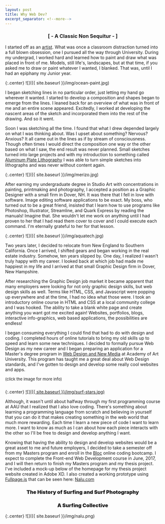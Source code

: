 ```yaml
---
layout: post
title: Why Web Dev?
excerpt_separator: <!--more-->
---
```


<h3 style="text-align: center;">[ - A Classic Non Sequitur - ]</h3>

I started off as an [artist](http://stevedillon.net/art/). What was once a classroom distraction turned into a full blown obsession, one I pursued all the way through University. During my undergrad, I worked hard and learned how to paint and draw what was placed in front of me. Models, still life's, landscapes, but at that time, if you asked me to draw or paint whatever I wanted, I blanked. That was, until I had an epiphany my Junior year.
<!--more-->

{:.center}
![]({{ site.baseurl }}/img/ocean-paint.jpg)

I began sketching lines in no particular order, just letting my hand go wherever it wanted. I started to develop a composition and shapes began to emerge from the lines. I leaned back for an overview of what was in front of me and an entire scene appeared. Excitedly, I worked at developing the nascent areas of the sketch and incorporated them into the rest of the drawing. And so it went.

Soon I was sketching all the time. I found that what I drew depended largely on what I was thinking about. Was I upset about something? Nervous? Anxious? It all came out in the lines as if by stream of consciousness. Though often times I would direct the composition one way or the other based on what I saw, the end result was never planned. Small sketches turned into large projects and with my introduction to something called [Aluminum Plate Lithography](http://www.takachpress.com/access/litho.htm) I was able to turn simple sketches into lithographs and was never without content again.

{:.center}
![]({{ site.baseurl }}/img/merizo.jpg)

After earning my undergraduate degree in Studio Art with concentrations in painting, printmaking and photography, I accepted a position as a Graphic Designer with a small firm in Dover, NH. It was there that I fell in love with software. Image editing software applications to be exact. My boss, who turned out to be a great friend, insisted that I learn how to use programs like Photoshop, Illustrator, Streamline, and Quark Express by reading the manuals! Imagine that. She wouldn't let me work on anything until I had proven to her that I had read them cover to cover and I could execute each command. I'm eternally grateful to her for that lesson.

{:.center}
![]({{ site.baseurl }}/img/aquatech.jpg)

Two years later, I decided to relocate from New England to Southern California. Once I arrived, I shifted gears and began working in the real estate industry. Somehow, ten years slipped by. One day, I realized I wasn't truly happy with my career. I looked back at which job had made me happiest in my life and I arrived at that small Graphic Design firm in Dover, New Hampshire. 

After researching the Graphic Design job market it became apparent that many employers were looking for not only graphic design skills, but web design skills as well. Terms like HTML, CSS, and Javascript were popping up everywhere and at the time, I had no idea what those were. I took an introductory online course in HTML and CSS at a local community college and I was hooked. The ability to take a blank white page and create anything you want got me excited again! Websites, portfolios, blogs, interactive info-graphics, web based applications, the possibilities are endless!

I began consuming everything I could find that had to do with design and coding. I completed hours of online tutorials to bring my old skills up to speed and learn some new techniques. I decided to formally pursue Web Design as my new career and I began preparing an application for a Master's degree program in [Web Design and New Media](http://www.academyart.edu/academics/web-design) at Academy of Art University. This program has taught me a great deal about Web Design standards, and I've gotten to design and develop some really cool websites and apps. 

<p style="font-size: 13px; margin-bottom: 25px;">(click the image for more info)</p>

{:.center}
[![]({{ site.baseurl }}/img/surf-stars.jpg)](http://stevedillon.net/portfolio/surf-stars-responsive-mobile-website-coursework/)

Although, it wasn't until about halfway through my first programming course at AAU that I realized that I also love coding. There's something about learning a programming language from scratch and believing in yourself that you can do it that makes creating something in the web world that much more rewarding. Each time I learn a new piece of code I want to learn more. I want to know as much as I can about how each piece interacts with the other so I'll be free to design and develop anything I want.

Knowing that having the ability to design and develop websites would be a great asset to me and future employers, I decided to take a semester off from my Masters program and enroll in the [Bloc](https://www.bloc.io/) online coding bootcamp. I expect to complete the Front-end Web Development course in June, 2017, and I will then return to finish my Masters program and my thesis project. I've included a mock-up below of the homepage for my thesis project website created in Adobe XD. I also created a working prototype using [Fullpage.js](http://alvarotrigo.com/fullPage/) that can be seen here: [Nalu.com](http://stevedillon.net/WNM/thesis_2016/index.html#3rdPage/slide3)

 <h3 style="text-align: center; font-weight: 900;">The History of Surfing and Surf Photography</h3>
 <h3 style="text-align: center; font-weight: 900;">A Surfing Collective</h3>

{:.center}
![]({{ site.baseurl }}/img/nalu.png)


